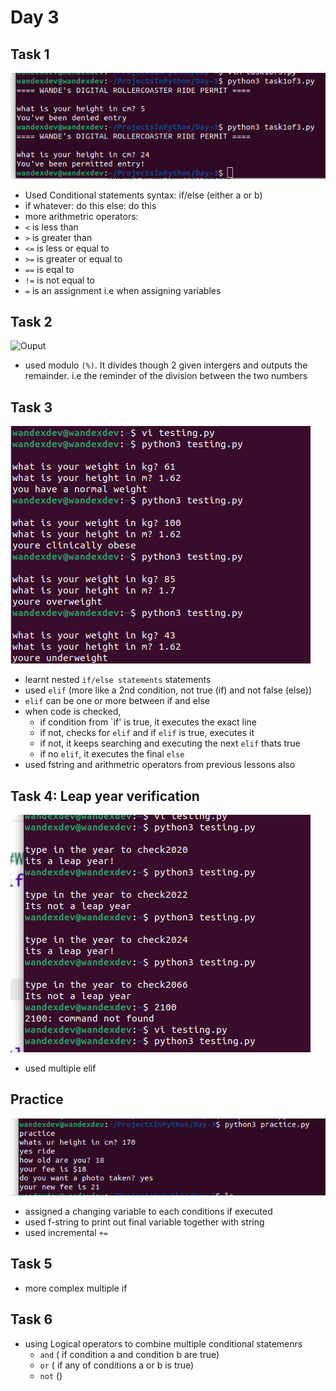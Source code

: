 # Day 3

## Task 1
<img src="task1of3.png"
     alt="Ouput" />
 * Used Conditional statements syntax: if/else (either a or b)
  * if whatever:
  	do this
    else:
    	do this
 * more arithmetric operators:
  * `<` is less than
  * `>` is greater than
  * `<=` is less or equal to
  * `>=` is greater or equal to
  * `==` is eqal to
  * `!=` is not equal to
  * `=` is an assignment i.e when assigning variables

## Task 2
<img src="task2of3.png"
     alt="Ouput" />
* used modulo `(%)`. It divides though 2 given intergers and outputs the remainder. i.e the reminder of the division between the two numbers

## Task 3
<img src="task3of3.png"
     alt="Ouput" />
* learnt nested `if/else statements` statements
* used `elif` (more like a 2nd condition, not true (if) and not false (else))
 * `elif` can  be one or more between if and else
 * when code is checked, 
   * if condition from `if' is true, it executes the exact line
   * if not, checks for `elif` and if `elif` is true, executes it
   * if not, it keeps searching and executing the next `elif` thats true
   * if no `elif`, it executes the final `else`
* used fstring and arithmetric operators from previous lessons also

## Task 4: Leap year verification
<img src="task4of3.png"
     alt="Ouput" />
* used multiple elif

## Practice
<img src="practice.png"
	alt="Ouput" />
* assigned a changing variable to each conditions if executed
* used f-string to print out final variable together with string
* used incremental `+=`

## Task 5
* more complex multiple if

## Task 6
* using Logical operators to combine multiple conditional statemenrs
	* `and` ( if condition a and condition b are true)
	* `or` ( if any of conditions a or b is true)
	* `not` () 
